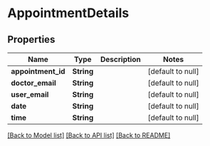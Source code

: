 # AppointmentDetails
## Properties

| Name | Type | Description | Notes |
|------------ | ------------- | ------------- | -------------|
| **appointment\_id** | **String** |  | [default to null] |
| **doctor\_email** | **String** |  | [default to null] |
| **user\_email** | **String** |  | [default to null] |
| **date** | **String** |  | [default to null] |
| **time** | **String** |  | [default to null] |

[[Back to Model list]](../README.md#documentation-for-models) [[Back to API list]](../README.md#documentation-for-api-endpoints) [[Back to README]](../README.md)


